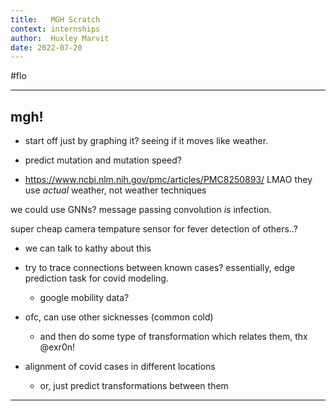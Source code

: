 ```yaml
---
title:   MGH Scratch
context: internships 
author:  Huxley Marvit
date: 2022-07-20
---
```


#flo

***

## mgh!

- start off just by graphing it? seeing if it moves like weather.


- predict mutation and mutation speed?

- https://www.ncbi.nlm.nih.gov/pmc/articles/PMC8250893/ LMAO they use *actual* weather, not weather techniques


we could use GNNs? message passing convolution *is* infection.


super cheap camera tempature sensor for fever detection of others..? 


- we can talk to kathy about this



- try to trace connections between known cases? essentially, edge prediction task for covid modeling.
	- google mobility data?



- ofc, can use other sicknesses (common cold)
	- and then do some type of transformation which relates them, thx @exr0n!


- alignment of covid cases in different locations
	- or, just predict transformations between them


***

































